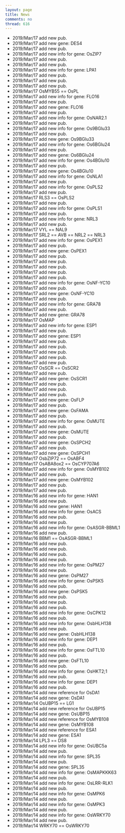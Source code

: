 ```yaml
---
layout: page
title: News
comments: no
thread: 616
---
```


* 2019/Mar/17 add new pub.
* 2019/Mar/17 add new gene: DES4
* 2019/Mar/17 add new pub.
* 2019/Mar/17 add new info for gene: OsZIP7
* 2019/Mar/17 add new pub.
* 2019/Mar/17 add new pub.
* 2019/Mar/17 add new info for gene: LPA1
* 2019/Mar/17 add new pub.
* 2019/Mar/17 add new pub.
* 2019/Mar/17 add new pub.
* 2019/Mar/17 OsMYB55 == OsPL
* 2019/Mar/17 add new info for gene: FLO16
* 2019/Mar/17 add new pub.
* 2019/Mar/17 add new gene: FLO16
* 2019/Mar/17 add new pub.
* 2019/Mar/17 add new info for gene: OsNAR2.1
* 2019/Mar/17 add new pub.
* 2019/Mar/17 add new info for gene: Os9BGlu33
* 2019/Mar/17 add new pub.
* 2019/Mar/17 add new gene: Os9BGlu33
* 2019/Mar/17 add new info for gene: Os6BGlu24
* 2019/Mar/17 add new pub.
* 2019/Mar/17 add new gene: Os6BGlu24
* 2019/Mar/17 add new info for gene: Os4BGlu10
* 2019/Mar/17 add new pub.
* 2019/Mar/17 add new gene: Os4BGlu10
* 2019/Mar/17 add new info for gene: OsNLA1
* 2019/Mar/17 add new pub.
* 2019/Mar/17 add new info for gene: OsPLS2
* 2019/Mar/17 add new pub.
* 2019/Mar/17 RLS3 == OsPLS2
* 2019/Mar/17 add new pub.
* 2019/Mar/17 add new info for gene: OsPLS1
* 2019/Mar/17 add new pub.
* 2019/Mar/17 add new info for gene: NRL3
* 2019/Mar/17 add new pub.
* 2019/Mar/17 VYL == NAL9
* 2019/Mar/17 SRL2 == AVB == NRL2 == NRL3
* 2019/Mar/17 add new info for gene: OsPEX1
* 2019/Mar/17 add new pub.
* 2019/Mar/17 add new gene: OsPEX1
* 2019/Mar/17 add new pub.
* 2019/Mar/17 add new pub.
* 2019/Mar/17 add new pub.
* 2019/Mar/17 add new pub.
* 2019/Mar/17 add new pub.
* 2019/Mar/17 add new info for gene: OsNF-YC10
* 2019/Mar/17 add new pub.
* 2019/Mar/17 add new gene: OsNF-YC10
* 2019/Mar/17 add new pub.
* 2019/Mar/17 add new info for gene: GRA78
* 2019/Mar/17 add new pub.
* 2019/Mar/17 add new gene: GRA78
* 2019/Mar/17 OsMAP
* 2019/Mar/17 add new info for gene: ESP1
* 2019/Mar/17 add new pub.
* 2019/Mar/17 add new gene: ESP1
* 2019/Mar/17 add new pub.
* 2019/Mar/17 add new pub.
* 2019/Mar/17 add new pub.
* 2019/Mar/17 add new pub.
* 2019/Mar/17 add new pub.
* 2019/Mar/17 OsSCR == OsSCR2
* 2019/Mar/17 add new pub.
* 2019/Mar/17 add new gene: OsSCR1
* 2019/Mar/17 add new pub.
* 2019/Mar/17 add new pub.
* 2019/Mar/17 add new pub.
* 2019/Mar/17 add new gene: OsFLP
* 2019/Mar/17 add new pub.
* 2019/Mar/17 add new gene: OsFAMA
* 2019/Mar/17 add new pub.
* 2019/Mar/17 add new info for gene: OsMUTE
* 2019/Mar/17 add new pub.
* 2019/Mar/17 add new gene: OsMUTE
* 2019/Mar/17 add new pub.
* 2019/Mar/17 add new gene: OsSPCH2
* 2019/Mar/17 add new pub.
* 2019/Mar/17 add new gene: OsSPCH1
* 2019/Mar/17 OsbZIP72 == OsABF4
* 2019/Mar/17 OsABA8ox2 == OsCYP707A6
* 2019/Mar/17 add new info for gene: OsMYB102
* 2019/Mar/17 add new pub.
* 2019/Mar/17 add new gene: OsMYB102
* 2019/Mar/17 add new pub.
* 2019/Mar/17 add new pub.
* 2019/Mar/16 add new info for gene: HAN1
* 2019/Mar/16 add new pub.
* 2019/Mar/16 add new gene: HAN1
* 2019/Mar/16 add new info for gene: OsACS
* 2019/Mar/16 add new pub.
* 2019/Mar/16 add new pub.
* 2019/Mar/16 add new info for gene: OsASGR-BBML1
* 2019/Mar/16 add new pub.
* 2019/Mar/16 BBM1 == OsASGR-BBML1
* 2019/Mar/16 add new pub.
* 2019/Mar/16 add new pub.
* 2019/Mar/16 add new pub.
* 2019/Mar/16 add new pub.
* 2019/Mar/16 add new info for gene: OsPM27
* 2019/Mar/16 add new pub.
* 2019/Mar/16 add new gene: OsPM27
* 2019/Mar/16 add new info for gene: OsPSK5
* 2019/Mar/16 add new pub.
* 2019/Mar/16 add new gene: OsPSK5
* 2019/Mar/16 add new pub.
* 2019/Mar/16 add new pub.
* 2019/Mar/16 add new pub.
* 2019/Mar/16 add new info for gene: OsCPK12
* 2019/Mar/16 add new pub.
* 2019/Mar/16 add new info for gene: OsbHLH138
* 2019/Mar/16 add new pub.
* 2019/Mar/16 add new gene: OsbHLH138
* 2019/Mar/16 add new info for gene: DEP1
* 2019/Mar/16 add new pub.
* 2019/Mar/16 add new info for gene: OsFTL10
* 2019/Mar/16 add new pub.
* 2019/Mar/16 add new gene: OsFTL10
* 2019/Mar/16 add new pub.
* 2019/Mar/16 add new info for gene: OsHKT2;1
* 2019/Mar/16 add new pub.
* 2019/Mar/16 add new info for gene: DEP1
* 2019/Mar/16 add new pub.
* 2019/Mar/14 add new reference for OsDA1
* 2019/Mar/14 add new gene: OsDA1
* 2019/Mar/14 OsUBP15 == LG1
* 2019/Mar/14 add new reference for OsUBP15
* 2019/Mar/14 add new gene: OsUBP15
* 2019/Mar/14 add new reference for OsMYB108
* 2019/Mar/14 add new gene: OsMYB108
* 2019/Mar/14 add new reference for ESA1
* 2019/Mar/14 add new gene: ESA1
* 2019/Mar/14 LPL3 == DS8
* 2019/Mar/14 add new info for gene: OsUBC5a
* 2019/Mar/14 add new pub.
* 2019/Mar/14 add new info for gene: SPL35
* 2019/Mar/14 add new pub.
* 2019/Mar/14 add new gene: SPL35
* 2019/Mar/14 add new info for gene: OsMAPKKK63
* 2019/Mar/14 add new pub.
* 2019/Mar/14 add new info for gene: OsLRR-RLK1
* 2019/Mar/14 add new pub.
* 2019/Mar/14 add new info for gene: OsMPK6
* 2019/Mar/14 add new pub.
* 2019/Mar/14 add new info for gene: OsMPK3
* 2019/Mar/14 add new pub.
* 2019/Mar/14 add new info for gene: OsWRKY70
* 2019/Mar/14 add new pub.
* 2019/Mar/14 WRKY70 == OsWRKY70
